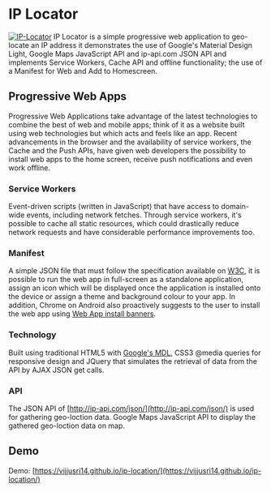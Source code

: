 # IP Locator
[![IP-Locator](https://github.com/vijjusri14/ip-locator/raw/master/resources/images/icon.png)](https://vijjusri14.github.io/ip-locator)
IP Locator is a simple progressive web application to geo-locate an IP address it demonstrates the use of Google's Material Design Light, Google Maps JavaScript API and ip-api.com JSON API and implements Service Workers, Cache API and offline functionality; the use of a Manifest for Web and Add to Homescreen.

## Progressive Web Apps
Progressive Web Applications take advantage of the latest technologies to combine the best of web and mobile apps; think of it as a website built using web technologies but which acts and feels like an app. Recent advancements in the browser and the availability of service workers, the Cache and the Push APIs, have given web developers the possibility to install web apps to the home screen, receive push notifications and even work offline.

### Service Workers
Event-driven scripts (written in JavaScript) that have access to domain-wide events, including network fetches. Through service workers, it's possible to cache all static resources, which could drastically reduce network requests and have considerable performance improvements too.

### Manifest
A simple JSON file that must follow the specification available on [W3C](https://w3c.github.io/manifest/), it is possible to run the web app in full-screen as a standalone application, assign an icon which will be displayed once the application is installed onto the device or assign a theme and background colour to your app. In addition, Chrome on Android also proactively suggests to the user to install the web app using [Web App install banners](https://developers.google.com/web/fundamentals/engage-and-retain/app-install-banners/).

### Technology
Built using traditional HTML5 with [Google's MDL](https://getmdl.io/), CSS3 @media queries for responsive design and JQuery that simulates the retrieval of data from the API by AJAX JSON get calls.

### API
The JSON API of [http://ip-api.com/json/](http://ip-api.com/json/) is used for gathering geo-loction data.
Google Maps JavaScript API to display the gathered geo-loction data on map.

## Demo
Demo: [https://vijjusri14.github.io/ip-location/](https://vijjusri14.github.io/ip-location/)
